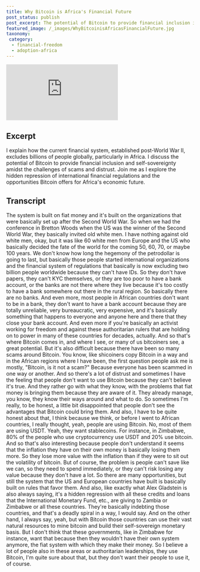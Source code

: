 ```yaml
---
title: Why Bitcoin is Africa's Financial Future
post_status: publish
post_excerpt: The potential of Bitcoin to provide financial inclusion in Africa.
featured_image: /_images/WhyBitcoinisAfricasFinancialFuture.jpg
taxonomy:
 category:
  - financial-freedom
  - adoption-africa
---
```


<iframe src="https://player.vimeo.com/video/1021343285?badge=0&amp;autopause=0&amp;player_id=0&amp;app_id=58479" frameborder="0" allow="autoplay; fullscreen; picture-in-picture; clipboard-write; encrypted-media" title="Why Bitcoin is Africa&#039;s Financial Future"></iframe>

<div style="margin-bottom:30px;"></div>

## Excerpt

I explain how the current financial system, established post-World War II, excludes billions of people globally, particularly in Africa. I discuss the potential of Bitcoin to provide financial inclusion and self-sovereignty amidst the challenges of scams and distrust. Join me as I explore the hidden repression of international financial regulations and the opportunities Bitcoin offers for Africa's economic future.

## Transcript

The system is built on fiat money and it's built on the organizations that were basically set up after the Second World War. So when we had the conference in Bretton Woods when the US was the winner of the Second World War, they basically invited old white men. I have nothing against old white men, okay, but it was like 60 white men from Europe and the US who basically decided the fate of the world for the coming 50, 60, 70, or maybe 100 years. We don't know how long the hegemony of the petrodollar is going to last, but basically those people started international organizations and the financial system of regulations that basically is now excluding two billion people worldwide because they can't have IDs. So they don't have papers, they can't KYC themselves, or they are too poor to have a bank account, or the banks are not there where they live because it's too costly to have a bank somewhere out there in the rural region. So basically there are no banks. And even more, most people in African countries don't want to be in a bank, they don't want to have a bank account because they are totally unreliable, very bureaucratic, very expensive, and it's basically something that happens to everyone and anyone here and there that they close your bank account. And even more if you're basically an activist working for freedom and against these authoritarian rulers that are holding on to power in many of these countries for decades, actually. And so that's where Bitcoin comes in, and where I see, or many of us bitcoiners see, a great potential. But it's also difficult because there have been so many scams around Bitcoin. You know, like shicoiners copy Bitcoin in a way and in the African regions where I have been, the first question people ask me is mostly, "Bitcoin, is it not a scam?" Because everyone has been scammed in one way or another. And so there's a lot of distrust and sometimes I have the feeling that people don't want to use Bitcoin because they can't believe it's true. And they rather go with what they know, with the problems that fiat money is bringing them because they are aware of it. They already manage, you know, they know their ways around and what to do. So sometimes I'm really, to be honest, a little bit disappointed that people don't see the advantages that Bitcoin could bring them. And also, I have to be quite honest about that, I think because we think, or before I went to African countries, I really thought, yeah, people are using Bitcoin. No, most of them are using USDT. Yeah, they want stablecoins. For instance, in Zimbabwe, 80% of the people who use cryptocurrency use USDT and 20% use bitcoin. And so that's also interesting because people don't understand it seems that the inflation they have on their own money is basically losing them more. So they lose more value with the inflation than if they were to sit out the volatility of bitcoin. But of course, the problem is people can't save like we can, so they need to spend immediately, or they can't risk losing any value because they don't have a lot. So there are many opportunities, but still the system that the US and European countries have built is basically built on rules that favor them. And also, like exactly what Alex Gladstein is also always saying, it's a hidden regression with all these credits and loans that the International Monetary Fund, etc., are giving to Zambia or Zimbabwe or all these countries. They're basically indebting those countries, and that's a deadly spiral in a way, I would say. And on the other hand, I always say, yeah, but with Bitcoin those countries can use their vast natural resources to mine bitcoin and build their self-sovereign monetary basis. But I don't think that these governments, like in Zimbabwe for instance, want that because then they wouldn't have their own system anymore, the fiat system with which they make their money. So I believe a lot of people also in these areas or authoritarian leaderships, they use Bitcoin, I'm quite sure about that, but they don't want their people to use it, of course.